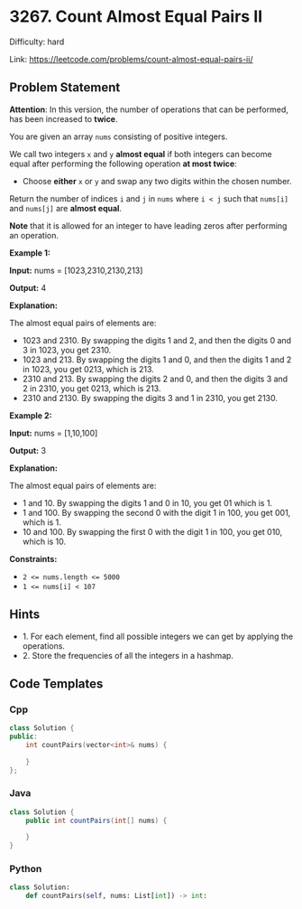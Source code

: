 # 3267. Count Almost Equal Pairs II

Difficulty: hard

Link: https://leetcode.com/problems/count-almost-equal-pairs-ii/

## Problem Statement

**Attention**: In this version, the number of operations that can be performed, has been increased to **twice**.

You are given an array `nums` consisting of positive integers.

We call two integers `x` and `y` **almost equal** if both integers can become equal after performing the following operation **at most twice**:

* Choose **either** `x` or `y` and swap any two digits within the chosen number.

Return the number of indices `i` and `j` in `nums` where `i < j` such that `nums[i]` and `nums[j]` are **almost equal**.

**Note** that it is allowed for an integer to have leading zeros after performing an operation.

**Example 1:**

**Input:** nums \= \[1023,2310,2130,213]

**Output:** 4

**Explanation:**

The almost equal pairs of elements are:

* 1023 and 2310\. By swapping the digits 1 and 2, and then the digits 0 and 3 in 1023, you get 2310\.
* 1023 and 213\. By swapping the digits 1 and 0, and then the digits 1 and 2 in 1023, you get 0213, which is 213\.
* 2310 and 213\. By swapping the digits 2 and 0, and then the digits 3 and 2 in 2310, you get 0213, which is 213\.
* 2310 and 2130\. By swapping the digits 3 and 1 in 2310, you get 2130\.

**Example 2:**

**Input:** nums \= \[1,10,100]

**Output:** 3

**Explanation:**

The almost equal pairs of elements are:

* 1 and 10\. By swapping the digits 1 and 0 in 10, you get 01 which is 1\.
* 1 and 100\. By swapping the second 0 with the digit 1 in 100, you get 001, which is 1\.
* 10 and 100\. By swapping the first 0 with the digit 1 in 100, you get 010, which is 10\.

**Constraints:**

* `2 <= nums.length <= 5000`
* `1 <= nums[i] < 107`

## Hints

- 1\. For each element, find all possible integers we can get by applying the operations.
- 2\. Store the frequencies of all the integers in a hashmap.

## Code Templates

### Cpp
```cpp
class Solution {
public:
    int countPairs(vector<int>& nums) {
        
    }
};
```

### Java
```java
class Solution {
    public int countPairs(int[] nums) {
        
    }
}
```

### Python
```python
class Solution:
    def countPairs(self, nums: List[int]) -> int:
        
```

